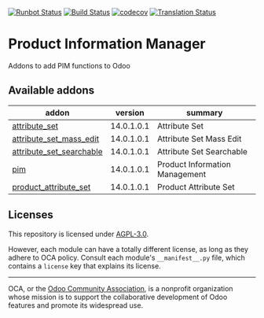 [![Runbot Status](https://runbot.odoo-community.org/runbot/badge/flat//14.0.svg)](https://runbot.odoo-community.org/runbot/repo/github-com-oca-odoo-pim-)
[![Build Status](https://travis-ci.com/OCA/odoo-pim.svg?branch=14.0)](https://travis-ci.com/OCA/odoo-pim)
[![codecov](https://codecov.io/gh/OCA/odoo-pim/branch/14.0/graph/badge.svg)](https://codecov.io/gh/OCA/odoo-pim)
[![Translation Status](https://translation.odoo-community.org/widgets/odoo-pim-14-0/-/svg-badge.svg)](https://translation.odoo-community.org/engage/odoo-pim-14-0/?utm_source=widget)

<!-- /!\ do not modify above this line -->

# Product Information Manager

Addons to add PIM functions to Odoo

<!-- /!\ do not modify below this line -->

<!-- prettier-ignore-start -->

[//]: # (addons)

Available addons
----------------
addon | version | summary
--- | --- | ---
[attribute_set](attribute_set/) | 14.0.1.0.1 | Attribute Set
[attribute_set_mass_edit](attribute_set_mass_edit/) | 14.0.1.0.1 | Attribute Set Mass Edit
[attribute_set_searchable](attribute_set_searchable/) | 14.0.1.0.1 | Attribute Set Searchable
[pim](pim/) | 14.0.1.0.1 | Product Information Management
[product_attribute_set](product_attribute_set/) | 14.0.1.0.1 | Product Attribute Set

[//]: # (end addons)

<!-- prettier-ignore-end -->

## Licenses

This repository is licensed under [AGPL-3.0](LICENSE).

However, each module can have a totally different license, as long as they adhere to OCA
policy. Consult each module's `__manifest__.py` file, which contains a `license` key
that explains its license.

----

OCA, or the [Odoo Community Association](http://odoo-community.org/), is a nonprofit
organization whose mission is to support the collaborative development of Odoo features
and promote its widespread use.
